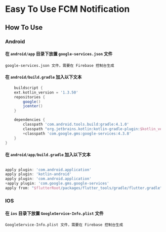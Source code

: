 # Easy To Use FCM Notification

## How To Use

### Android

#### 在 `android/app` 目录下放置 `google-services.json` 文件

    google-services.json 文件，需要在 Firebase 控制台生成

#### 在 `android/build.gradle` 加入以下文本

```groovy
    buildscript {
    ext.kotlin_version = '1.3.50'
    repositories {
        google()
        jcenter()
    }

    dependencies {
        classpath 'com.android.tools.build:gradle:4.1.0'
        classpath "org.jetbrains.kotlin:kotlin-gradle-plugin:$kotlin_version"
        +classpath 'com.google.gms:google-services:4.3.8'
    }
}
```

#### 在 `android/app/build.gradle` 加入以下文本

```groovy

apply plugin: 'com.android.application'
apply plugin: 'kotlin-android'
apply plugin: 'com.android.application'
+apply plugin: 'com.google.gms.google-services'
apply from: "$flutterRoot/packages/flutter_tools/gradle/flutter.gradle"
```

### IOS

#### 在 `ios` 目录下放置 `GoogleService-Info.plist` 文件

    GoogleService-Info.plist 文件，需要在 Firebase 控制台生成
    